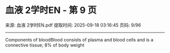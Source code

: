 # 血液 2学时EN - 第 9 页

来源: 血液 2学时EN.pdf
提取时间: 2025-09-18 03:16:45
页码: 9/96

---

Components of bloodBlood consists of plasma and blood cells and is a connective tissue; 8% of body weight